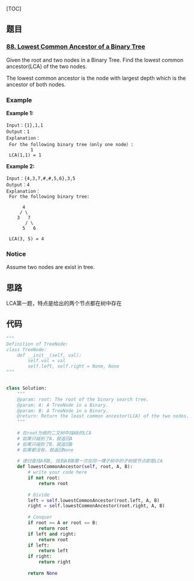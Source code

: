 [TOC]

## 题目

### [88. Lowest Common Ancestor of a Binary Tree](https://www.lintcode.com/problem/lowest-common-ancestor-of-a-binary-tree/description)

Given the root and two nodes in a Binary Tree. Find the lowest common ancestor(LCA) of the two nodes.

The lowest common ancestor is the node with largest depth which is the ancestor of both nodes.

### Example

**Example 1:**

```
Input：{1},1,1
Output：1
Explanation：
 For the following binary tree（only one node）:
         1
 LCA(1,1) = 1
```

**Example 2:**

```
Input：{4,3,7,#,#,5,6},3,5
Output：4
Explanation：
 For the following binary tree:

      4
     / \
    3   7
       / \
      5   6
			
 LCA(3, 5) = 4
```

### Notice

Assume two nodes are exist in tree.

## 思路

LCA第一题，特点是给出的两个节点都在树中存在

## 代码

```python
"""
Definition of TreeNode:
class TreeNode:
    def __init__(self, val):
        self.val = val
        self.left, self.right = None, None
"""


class Solution:
    """
    @param: root: The root of the binary search tree.
    @param: A: A TreeNode in a Binary.
    @param: B: A TreeNode in a Binary.
    @return: Return the least common ancestor(LCA) of the two nodes.
    """
    
    # 在root为根的二叉树中找AB的LCA
    # 如果只碰到了A，就返回A
    # 如果只碰到了B，就返回B
    # 如果都没有，就返回None
    
    # 递归查找A和B, 找到A和B第一次在同一棵子树中的子树根节点即是LCA
    def lowestCommonAncestor(self, root, A, B):
        # write your code here
        if not root:
            return root
        
        # Divide
        left = self.lowestCommonAncestor(root.left, A, B)
        right = self.lowestCommonAncestor(root.right, A, B)
        
        # Conquer
        if root == A or root == B:
            return root
        if left and right:
            return root
        if left:
            return left
        if right:
            return right
        
        return None
```

